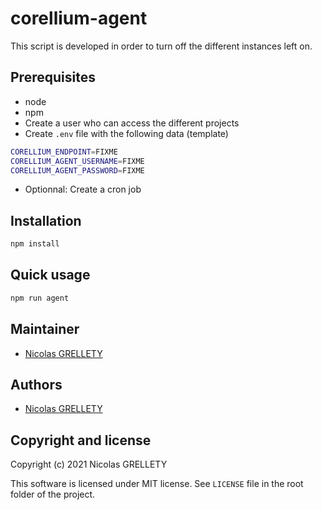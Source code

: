 # corellium-agent

This script is developed in order to turn off the different instances left on.

## Prerequisites

- node
- npm
- Create a user who can access the different projects
- Create `.env` file with the following data (template)

```bash
CORELLIUM_ENDPOINT=FIXME
CORELLIUM_AGENT_USERNAME=FIXME
CORELLIUM_AGENT_PASSWORD=FIXME
```

- Optionnal: Create a cron job

## Installation

```bash
npm install
```

## Quick usage

```bash
npm run agent
```

## Maintainer

- [Nicolas GRELLETY](https://github.com/Nillyr)

## Authors

- [Nicolas GRELLETY](https://github.com/Nillyr)

## Copyright and license

Copyright (c) 2021 Nicolas GRELLETY

This software is licensed under MIT license. See `LICENSE` file in the root folder of the project.
